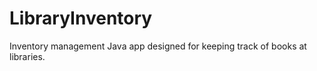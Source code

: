# LibraryInventory
 Inventory management Java app designed for keeping track of books at libraries. 
